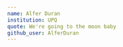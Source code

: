 ```yaml
---
name: Alfer Duran
institution: UPQ
quote: We're going to the moon baby
github_user: AlferDuran
---
```


